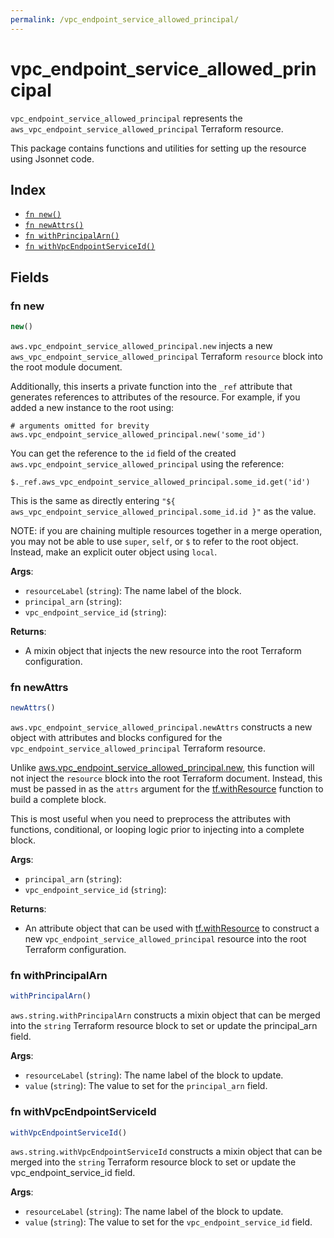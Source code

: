 ```yaml
---
permalink: /vpc_endpoint_service_allowed_principal/
---
```


# vpc_endpoint_service_allowed_principal

`vpc_endpoint_service_allowed_principal` represents the `aws_vpc_endpoint_service_allowed_principal` Terraform resource.



This package contains functions and utilities for setting up the resource using Jsonnet code.


## Index

* [`fn new()`](#fn-new)
* [`fn newAttrs()`](#fn-newattrs)
* [`fn withPrincipalArn()`](#fn-withprincipalarn)
* [`fn withVpcEndpointServiceId()`](#fn-withvpcendpointserviceid)

## Fields

### fn new

```ts
new()
```


`aws.vpc_endpoint_service_allowed_principal.new` injects a new `aws_vpc_endpoint_service_allowed_principal` Terraform `resource`
block into the root module document.

Additionally, this inserts a private function into the `_ref` attribute that generates references to attributes of the
resource. For example, if you added a new instance to the root using:

    # arguments omitted for brevity
    aws.vpc_endpoint_service_allowed_principal.new('some_id')

You can get the reference to the `id` field of the created `aws.vpc_endpoint_service_allowed_principal` using the reference:

    $._ref.aws_vpc_endpoint_service_allowed_principal.some_id.get('id')

This is the same as directly entering `"${ aws_vpc_endpoint_service_allowed_principal.some_id.id }"` as the value.

NOTE: if you are chaining multiple resources together in a merge operation, you may not be able to use `super`, `self`,
or `$` to refer to the root object. Instead, make an explicit outer object using `local`.

**Args**:
  - `resourceLabel` (`string`): The name label of the block.
  - `principal_arn` (`string`): 
  - `vpc_endpoint_service_id` (`string`): 

**Returns**:
- A mixin object that injects the new resource into the root Terraform configuration.


### fn newAttrs

```ts
newAttrs()
```


`aws.vpc_endpoint_service_allowed_principal.newAttrs` constructs a new object with attributes and blocks configured for the `vpc_endpoint_service_allowed_principal`
Terraform resource.

Unlike [aws.vpc_endpoint_service_allowed_principal.new](#fn-vpcendpointserviceallowedprincipalnew), this function will not inject the `resource`
block into the root Terraform document. Instead, this must be passed in as the `attrs` argument for the
[tf.withResource](https://github.com/tf-libsonnet/core/tree/main/docs#fn-withresource) function to build a complete block.

This is most useful when you need to preprocess the attributes with functions, conditional, or looping logic prior to
injecting into a complete block.

**Args**:
  - `principal_arn` (`string`): 
  - `vpc_endpoint_service_id` (`string`): 

**Returns**:
  - An attribute object that can be used with [tf.withResource](https://github.com/tf-libsonnet/core/tree/main/docs#fn-withresource) to construct a new `vpc_endpoint_service_allowed_principal` resource into the root Terraform configuration.


### fn withPrincipalArn

```ts
withPrincipalArn()
```

`aws.string.withPrincipalArn` constructs a mixin object that can be merged into the `string`
Terraform resource block to set or update the principal_arn field.



**Args**:
  - `resourceLabel` (`string`): The name label of the block to update.
  - `value` (`string`): The value to set for the `principal_arn` field.


### fn withVpcEndpointServiceId

```ts
withVpcEndpointServiceId()
```

`aws.string.withVpcEndpointServiceId` constructs a mixin object that can be merged into the `string`
Terraform resource block to set or update the vpc_endpoint_service_id field.



**Args**:
  - `resourceLabel` (`string`): The name label of the block to update.
  - `value` (`string`): The value to set for the `vpc_endpoint_service_id` field.
